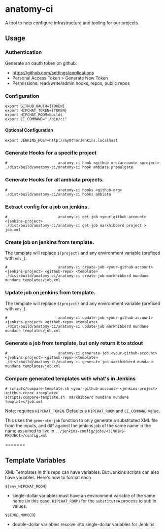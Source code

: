 anatomy-ci
==========

A tool to help configure infrastructure and tooling for our projects.

## Usage

### Authentication

Generate an oauth token on github:

 - <https://github.com/settings/applications>
 - Personal Access Token > Generate New Token
 - Permissions: read/write/admin hooks, repos, public repos


### Configuration

```
export GITHUB_OAUTH={TOKEN}
export HIPCHAT_TOKEN={TOKEN}
export HIPCHAT_ROOM=builds
export CI_COMMAND="./bin/ci"
```

#### Optional Configuration


```
export JENKINS_HOST=http://myOtherJenkins.localhost
```

### Generate Hooks for a specific project

```
#                       anatomy-ci hook <github-org/account> <project>
./dist/build/anatomy-ci/anatomy-ci hook ambiata promulgate
```

### Generate Hooks for all ambiata projects.

```
#                       anatomy-ci hooks <github-org>
./dist/build/anatomy-ci/anatomy-ci hooks ambiata
```


### Extract config for a job on jenkins.

```
#                       anatomy-ci get-job <your-github-account> <jenkins-project>
./dist/build/anatomy-ci/anatomy-ci get-job markhibberd project > job.xml
```

### Create job on jenkins from template.

The template will replace `${project}` and any environment variable (prefixed with `env_`).

```
#                       anatomy-ci create-job <your-github-account> <jenkins-project> <github-repo> <template>
./dist/build/anatomy-ci/anatomy-ci create-job markhibberd mundane mundane templates/job.xml
```

### Update job on jenkins from template.

The template will replace `${project}` and any environment variable (prefixed with `env_`).

```
#                       anatomy-ci update-job <your-github-account> <jenkins-project> <github-repo> <template>
./dist/build/anatomy-ci/anatomy-ci update-job markhibberd mundane mundane templates/job.xml
```

### Generate a job from template, but only return it to stdout

```
#                       anatomy-ci generate-job <your-github-account> <jenkins-project> <github-repo> <template>
./dist/build/anatomy-ci/anatomy-ci generate-job markhibberd mundane mundane templates/job.xml
```


### Compare generated templates with what's in Jenkins

```
# scripts/compare-template.sh <your-github-account> <jenkins-project> <github-repo> <template>
scripts/compare-template.sh  markhibberd mundane mundane templates/job.xml
```

Note: requires `HIPCHAT_TOKEN`. Defaults a `HIPCHAT_ROOM` and `CI_COMMAND` value.

This uses the `generate-job` function to only generate a substituted XML file from the inputs, and diff against the jenkins job of the same name in the name assumed to live in `../jenkins-config/jobs/<JENKINS-PROJECT>/config.xml`

=======

## Template Variables

XML Templates in this repo can have variables. But Jenkins scripts can also have variables. Here's how to format each

`${env_HIPCHAT_ROOM}`
  - single-dollar variables must have an environment variable of the same name (in this case, `HIPCHAT_ROOM`) for the `substituteA` process to sub in values.

`$${JOB_NUMBER}`
  - double-dollar variables resolve into single-dollar variables for Jenkins
